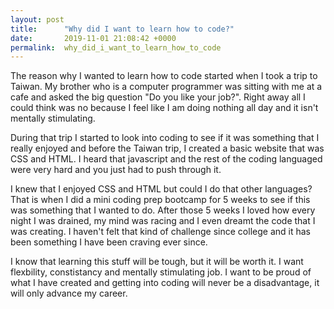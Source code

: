 ```yaml
---
layout: post
title:      "Why did I want to learn how to code?"
date:       2019-11-01 21:08:42 +0000
permalink:  why_did_i_want_to_learn_how_to_code
---
```



The reason why I wanted to learn how to code started when I took a trip to Taiwan. My brother who is a computer programmer was sitting with me at a cafe and asked the big question "Do you like your job?". Right away all I could think was no because I feel like I am doing nothing all day and it isn't mentally stimulating.

During that trip I started to look into coding to see if it was something that I really enjoyed and before the Taiwan trip, I created a basic website that was CSS and HTML. I heard that javascript and the rest of the coding languaged were very hard and you just had to push through it.

I knew that I enjoyed CSS and HTML but could I do that other languages? That is when I did a mini coding prep bootcamp for 5 weeks to see if this was something that I wanted to do. After those 5 weeks I loved how every night I was drained, my mind was racing and I even dreamt the code that I was creating. I haven't felt that kind of challenge since college and it has been something I have been craving ever since.

I know that learning this stuff will be tough, but it will be worth it. I want flexbility, constistancy and mentally stimulating job. I want to be proud of what I have created and getting into coding will never be a disadvantage, it will only advance my career.


